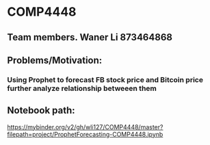 # COMP4448

## Team members. Waner Li 873464868
## Problems/Motivation: 
### Using Prophet to forecast FB stock price and Bitcoin price further analyze relationship betweeen them
## Notebook path:
https://mybinder.org/v2/gh/wli127/COMP4448/master?filepath=project/ProphetForecasting-COMP4448.ipynb


